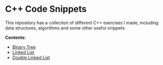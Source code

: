 # C++ Code Snippets

This repository has a colleciton of different C++ exercises I made, including data structures, algorithms and some other useful snippets

**Contents:**

- [Binary Tree](./src/BinaryTree.cpp)
- [Linked List](./src/LinkedList.cpp)
- [Double Linked List](./src/DoubleLinkedList.cpp)